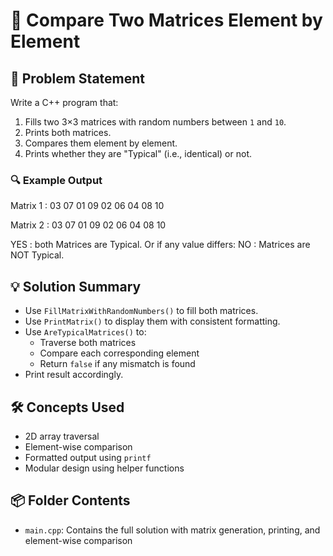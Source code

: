 # 🧮 Compare Two Matrices Element by Element

## 🧩 Problem Statement
Write a C++ program that:
1. Fills two 3×3 matrices with random numbers between `1` and `10`.
2. Prints both matrices.
3. Compares them element by element.
4. Prints whether they are "Typical" (i.e., identical) or not.

### 🔍 Example Output
Matrix 1 : 
03 07 01 
09 02 06 
04 08 10

Matrix 2 : 
03 07 01 
09 02 06 
04 08 10

YES : both Matrices are Typical.
Or if any value differs:
NO : Matrices are NOT Typical.

## 💡 Solution Summary
- Use `FillMatrixWithRandomNumbers()` to fill both matrices.
- Use `PrintMatrix()` to display them with consistent formatting.
- Use `AreTypicalMatrices()` to:
  - Traverse both matrices
  - Compare each corresponding element
  - Return `false` if any mismatch is found
- Print result accordingly.

## 🛠️ Concepts Used
- 2D array traversal
- Element-wise comparison
- Formatted output using `printf`
- Modular design using helper functions

## 📦 Folder Contents
- `main.cpp`: Contains the full solution with matrix generation, printing, and element-wise comparison
